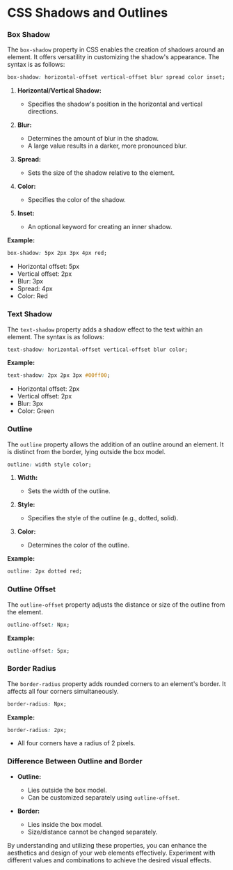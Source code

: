# CSS Shadows and Outlines

### Box Shadow

The `box-shadow` property in CSS enables the creation of shadows around an element. It offers versatility in customizing
the shadow's appearance. The syntax is as follows:

```css
box-shadow: horizontal-offset vertical-offset blur spread color inset;
```

1. **Horizontal/Vertical Shadow:**
    - Specifies the shadow's position in the horizontal and vertical directions.

2. **Blur:**
    - Determines the amount of blur in the shadow.
    - A large value results in a darker, more pronounced blur.

3. **Spread:**
    - Sets the size of the shadow relative to the element.

4. **Color:**
    - Specifies the color of the shadow.

5. **Inset:**
    - An optional keyword for creating an inner shadow.

**Example:**

```css
box-shadow: 5px 2px 3px 4px red;
```

- Horizontal offset: 5px
- Vertical offset: 2px
- Blur: 3px
- Spread: 4px
- Color: Red

### Text Shadow

The `text-shadow` property adds a shadow effect to the text within an element. The syntax is as follows:

```css
text-shadow: horizontal-offset vertical-offset blur color;
```

**Example:**

```css
text-shadow: 2px 2px 3px #00ff00;
```

- Horizontal offset: 2px
- Vertical offset: 2px
- Blur: 3px
- Color: Green

### Outline

The `outline` property allows the addition of an outline around an element. It is distinct from the border, lying
outside the box model.

```css
outline: width style color;
```

1. **Width:**
    - Sets the width of the outline.

2. **Style:**
    - Specifies the style of the outline (e.g., dotted, solid).

3. **Color:**
    - Determines the color of the outline.

**Example:**

```css
outline: 2px dotted red;
```

### Outline Offset

The `outline-offset` property adjusts the distance or size of the outline from the element.

```css
outline-offset: Npx;
```

**Example:**

```css
outline-offset: 5px;
```

### Border Radius

The `border-radius` property adds rounded corners to an element's border. It affects all four corners simultaneously.

```css
border-radius: Npx;
```

**Example:**

```css
border-radius: 2px;
```

- All four corners have a radius of 2 pixels.

### Difference Between Outline and Border

- **Outline:**
    - Lies outside the box model.
    - Can be customized separately using `outline-offset`.

- **Border:**
    - Lies inside the box model.
    - Size/distance cannot be changed separately.

By understanding and utilizing these properties, you can enhance the aesthetics and design of your web elements
effectively. Experiment with different values and combinations to achieve the desired visual effects.